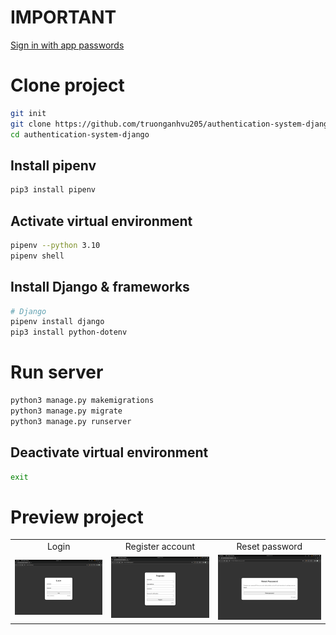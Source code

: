 # IMPORTANT
[Sign in with app passwords](https://support.google.com/accounts/answer/185833?hl=en)

# Clone project
```bash
git init
git clone https://github.com/truonganhvu205/authentication-system-django.git
cd authentication-system-django
```

## Install pipenv
```bash
pip3 install pipenv
```

## Activate virtual environment
```bash
pipenv --python 3.10
pipenv shell
```

## Install Django & frameworks
```bash
# Django
pipenv install django
pip3 install python-dotenv
```

# Run server
```bash
python3 manage.py makemigrations
python3 manage.py migrate
python3 manage.py runserver
```

## Deactivate virtual environment
```bash
exit
```

# Preview project
<table align='center'>
  <tr align='center'>
    <td>Login</td>
    <td>Register account</td>
    <td>Reset password</td>
  </tr>
  <tr align='center'>
    <td>
      <img src='https://github.com/truonganhvu205/authentication-system-django/blob/main/authentication-system-django/authentication-system-django-pic-1.png' />
    </td>
    <td>
      <img src='https://github.com/truonganhvu205/authentication-system-django/blob/main/authentication-system-django/authentication-system-django-pic-2.png' />
    </td>
    <td>
      <img src='https://github.com/truonganhvu205/authentication-system-django/blob/main/authentication-system-django/authentication-system-django-pic-3.png' />
    </td>
  </tr>
</table>
